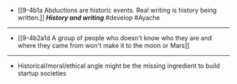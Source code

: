 - [[9-4b1a Abductions are historic events. Real writing is history being written.]]
	***History and writing*** #develop #Ayache 
---
- [[9-4b2a1d A group of people who doesn't know who they are and where they came from won't make it to the moon or Mars]]
---
- Historical/moral/ethical angle might be the missing ingredient to build startup societies